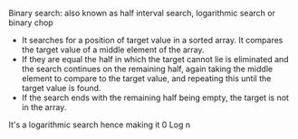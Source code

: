 Binary search: also known as half interval search, logarithmic search or binary chop

 - It searches for a position of target value in a sorted array. It compares the target value of a middle element of the
array. 
 - If they are equal  the half in which the target cannot lie is eliminated and the search continues on the remaining half, 
 again taking the middle element to compare to the target value, and repeating this until the target value is found. 
 - If the search ends with the remaining half being empty, the target is not in the array.
 
 It's a logarithmic search hence making it 0 Log n